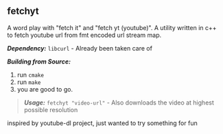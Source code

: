 ## fetchyt
A word play with "fetch it" and "fetch yt (youtube)". 
A utility written in c++ to fetch youtube url from fmt encoded url stream map.

***Dependency:***
`libcurl` - Already been taken care of

***Building from Source:***
1. run `cmake`
2. run `make`
3. you are good to go.

> ***Usage:***
> `fetchyt "video-url"` - Also downloads the video at highest possible resolution

inspired by youtube-dl project, just wanted to try something for fun
